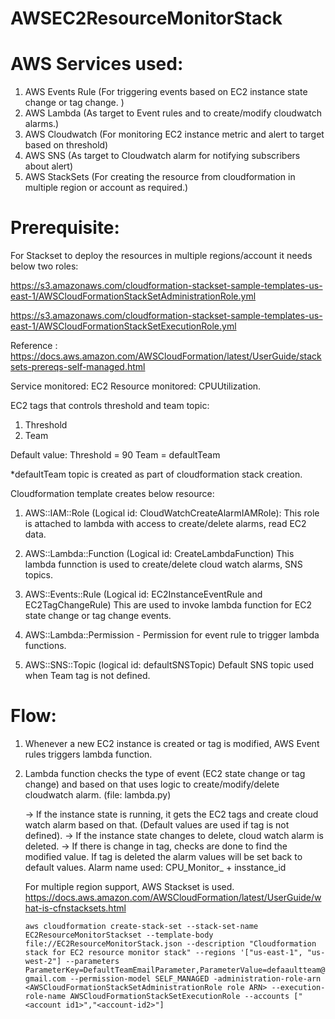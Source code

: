 # AWSEC2ResourceMonitorStack

# AWS Services used:

1. AWS Events Rule (For triggering events based on EC2 instance state change or tag change. )
2. AWS Lambda (As target to Event rules and to create/modify cloudwatch alarms.)
3. AWS Cloudwatch (For monitoring EC2 instance metric and alert to target based on threshold)
4. AWS SNS (As target to Cloudwatch alarm for notifying subscribers about alert) 
5. AWS StackSets (For creating the resource from cloudformation in multiple region or account as required.)


# Prerequisite:

For Stackset to deploy the resources in multiple regions/account it needs below two roles:

https://s3.amazonaws.com/cloudformation-stackset-sample-templates-us-east-1/AWSCloudFormationStackSetAdministrationRole.yml

https://s3.amazonaws.com/cloudformation-stackset-sample-templates-us-east-1/AWSCloudFormationStackSetExecutionRole.yml

Reference : https://docs.aws.amazon.com/AWSCloudFormation/latest/UserGuide/stacksets-prereqs-self-managed.html


Service monitored: EC2
Resource monitored: CPUUtilization.

EC2 tags that controls threshold and team topic:
1. Threshold
2. Team

Default value: 
Threshold = 90
Team = defaultTeam

*defaultTeam topic is created as part of cloudformation stack creation.

Cloudformation template creates below resource:
1. AWS::IAM::Role (Logical id: CloudWatchCreateAlarmIAMRole):
   This role is attached to lambda with access to create/delete alarms, read EC2 data.

2. AWS::Lambda::Function (Logical id: CreateLambdaFunction)
   This lambda funnction is used to create/delete cloud watch alarms, SNS topics.

3. AWS::Events::Rule (Logical id: EC2InstanceEventRule and EC2TagChangeRule)
   This are used to invoke lambda function for EC2 state change or tag change events.

4. AWS::Lambda::Permission - Permission for event rule to trigger lambda functions.

5. AWS::SNS::Topic (logical id: defaultSNSTopic)
   Default SNS topic used when Team tag is not defined.

# Flow:

1. Whenever a new EC2 instance is created or tag is modified, AWS Event rules triggers lambda function.

2. Lambda function checks the type of event (EC2 state change or tag change) and based on that uses logic to create/modify/delete cloudwatch alarm. (file: lambda.py)

   -> If the instance state is running, it gets the EC2 tags and create cloud watch alarm based on that. (Default values are used if tag is not defined).
   -> If the instance state changes to delete, cloud watch alarm is deleted.
   -> If there is change in tag, checks are done to find the modified value. If tag is deleted the alarm values will be set back to default values.
   Alarm name used: CPU_Monitor_ + insstance_id
   
   For multiple region support, AWS Stackset is used. https://docs.aws.amazon.com/AWSCloudFormation/latest/UserGuide/what-is-cfnstacksets.html
   
   ```aws cloudformation create-stack-set --stack-set-name EC2ResourceMonitorStackset --template-body file://EC2ResourceMonitorStack.json --description "Cloudformation stack for EC2 resource monitor stack" --regions '["us-east-1", "us-west-2"] --parameters  ParameterKey=DefaultTeamEmailParameter,ParameterValue=defaaultteam@gmail.com --permission-model SELF_MANAGED -administration-role-arn <AWSCloudFormationStackSetAdministrationRole role ARN> --execution-role-name AWSCloudFormationStackSetExecutionRole --accounts ["<account id1>","<account-id2>"]```
